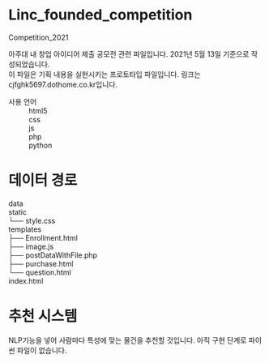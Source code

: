# Linc_founded_competition
Competition_2021

<p> 아주대 내 창업 아이디어 제출 공모전 관련 파일입니다. 2021년 5월 13일 기준으로 작성되었습니다.<br> 이 파일은 기획 내용을 실현시키는 프로토타입 파일입니다. 링크는 cjfghk5697.dothome.co.kr입니다.</p>
<dl>
  <dt>사용 언어</dt>
  <dd>html5</dd>
  <dd>css</dd>
  <dd>js</dd>
  <dd>php</dd>
  <dd>python</dd>
</dl>

# 데이터 경로
data<br>
    static<br>
      └── style.css<br>
templates<br>
  ├── Enrollment.html<br>
  ├── image.js<br>
  ├── postDataWithFile.php<br>
  ├── purchase.html<br>
  └── question.html<br>
index.html<br>

# 추천 시스템
<p>NLP기능을 넣어 사람마다 특성에 맞는 물건을 추천할 것입니다. 아직 구현 단계로 파이썬 파일이 없습니다.</p>
